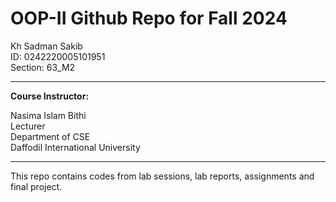 # OOP-II Github Repo for Fall 2024

Kh Sadman Sakib </br>
ID: 0242220005101951 </br>
Section: 63_M2 </br>

---

**Course Instructor:**

Nasima Islam Bithi</br>
Lecturer</br>
Department of CSE</br>
Daffodil International University

---

This repo contains codes from lab sessions, lab reports, assignments and final project.

